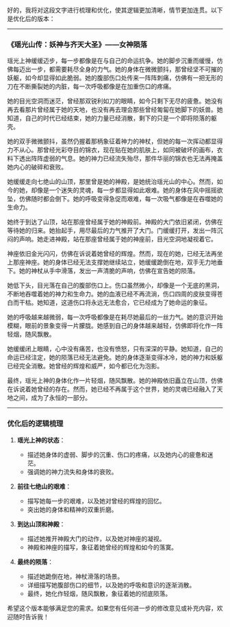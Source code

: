 好的，我将对这段文字进行梳理和优化，使其逻辑更加清晰，情节更加连贯。以下是优化后的版本：

---

### 《瑶光山传：妖神与齐天大圣》——女神陨落

瑶光上神缓缓迈步，每一步都像是在与自己的命运抗争。她的脚步沉重而缓慢，仿佛每迈出一步，都需要耗尽全身的力气。她的身体在微微颤抖，那曾经坚不可摧的妖躯，如今却显得如此脆弱。她的腹部伤口处传来一阵阵刺痛，仿佛有一把无形的刀在不断撕裂她的内脏，每一次呼吸都像是在加重伤口的疼痛。

她的目光空洞而迷茫，曾经那双锐利如刀的眼睛，如今只剩下无尽的疲惫。她没有再去看那片曾经属于她的天地，也没有再去理会那些曾经匍匐在她脚下的妖兽。她知道，自己的时代已经结束，她的力量已经消散，剩下的只是一个即将陨落的躯壳。

她的双手微微颤抖，虽然仍握着那柄象征着神力的神杖，但她的每一次挥动都显得力不从心。那曾经光彩夺目的锦衣，现在贴在她的肌肤上，如同被破坏的画布，衣料下透出阵阵虚弱的气息。她的神力已经流失殆尽，那件华丽的锦衣也无法再掩盖她内心的破碎和衰败。

她缓缓走向七绝山的山顶，那里曾是她的神殿，是她统治瑶光山的中心。然而，如今的她，却像是一个迷失的灵魂，每一步都显得如此艰难。她的身体在风中摇摇欲坠，仿佛随时都会倒下。她的呼吸变得急促而艰难，每一次吸气都像是在吞噬她的生命力。

她终于到达了山顶，站在那座曾经属于她的神殿前。神殿的大门依旧紧闭，仿佛在等待她的归来。她抬起手，用尽最后的力气推开了大门。门缓缓打开，发出一阵沉闷的声响。她走进神殿，站在那座曾经属于她的神座前，目光空洞地凝视着它。

神座依旧金光闪闪，仿佛在诉说着她曾经的辉煌。然而，现在的她，已经无法再坐上那座神座。她的身体已经无法支撑她继续站立，她缓缓跪倒在地，双手无力地垂下。她的神杖从手中滑落，发出一声清脆的声响，仿佛在宣告她的陨落。

她低下头，目光落在自己的腹部伤口上。伤口虽然微小，却像是一个无底的黑洞，不断地吞噬着她的神力和生命力。她的血液已经不再流淌，伤口四周的皮肤变得苍白而干枯。她知道，这道伤口将永远无法愈合，它已经成为了她命运的象征。

她的呼吸越来越微弱，每一次呼吸都像是在耗尽她最后的一丝力气。她的意识开始模糊，眼前的景象变得一片朦胧。她感到自己的身体越来越轻，仿佛即将化作一阵轻烟，随风飘散。

她缓缓闭上眼睛，心中没有痛苦，也没有愤怒，只有深深的平静。她知道，自己的命运已经注定，她的陨落已经无法避免。她的身体逐渐变得冰冷，她的神力和妖躯已经完全消散。她曾经的辉煌和威严，如今都已化为泡影。

最终，瑶光上神的身体化作一片轻烟，随风飘散。她的神殿依旧矗立在山顶，仿佛在诉说着她曾经的存在。然而，她已经不再属于这个世界，她的灵魂已经融入了天地之间，成为了永恒的一部分。

---

### 优化后的逻辑梳理

1. **瑶光上神的状态**：
   - 描述她身体的虚弱、脚步的沉重、伤口的疼痛，以及她内心的疲惫和迷茫。
   - 强调她的神力流失和身体的衰败。

2. **前往七绝山的艰难**：
   - 描写她每一步的艰难，以及她对曾经的辉煌的回忆。
   - 突出她的身体和精神的双重折磨。

3. **到达山顶和神殿**：
   - 描述她推开神殿大门的动作，以及她对神座的凝视。
   - 神殿和神座的描写，象征着她曾经的辉煌和如今的落寞。

4. **最终的陨落**：
   - 描述她跪倒在地，神杖滑落的场景。
   - 详细描写她腹部伤口的细节，以及她的呼吸和意识的逐渐消散。
   - 最终，她化作轻烟，随风飘散，象征着她的彻底陨落。

希望这个版本能够满足您的需求。如果您有任何进一步的修改意见或补充内容，欢迎随时告诉我！
